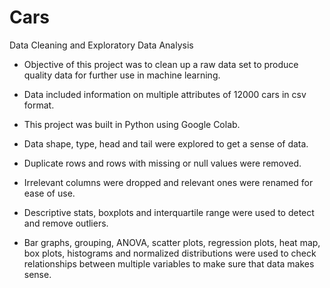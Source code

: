 # Cars
Data Cleaning and Exploratory Data Analysis

- Objective of this project was to clean up a raw data set to produce quality data for further use in machine learning. 

- Data included information on multiple attributes of 12000 cars in csv format. 

- This project was built in Python using Google Colab. 

- Data shape, type, head and tail were explored to get a sense of data. 

- Duplicate rows and rows with missing or null values were removed. 

- Irrelevant columns were dropped and relevant ones were renamed for ease of use. 

- Descriptive stats, boxplots and interquartile range were used to detect and remove outliers. 

- Bar graphs, grouping, ANOVA, scatter plots, regression plots, heat map, box plots, histograms and normalized distributions were used to check relationships between multiple variables to make sure that data makes sense.
